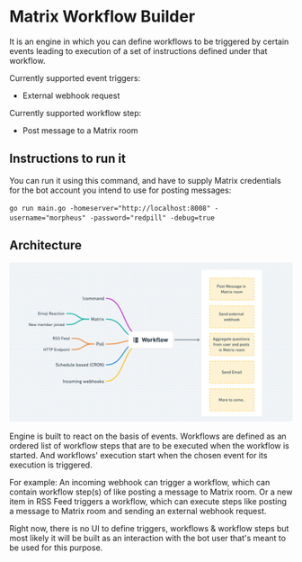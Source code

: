 # Matrix Workflow Builder

It is an engine in which you can define workflows to be triggered by certain events leading to execution of a set of instructions defined under that workflow.

Currently supported event triggers:

- External webhook request

Currently supported workflow step:

- Post message to a Matrix room

## Instructions to run it

You can run it using this command, and have to supply Matrix credentials for the bot account you intend to use for posting messages:

`go run main.go -homeserver="http://localhost:8008" -username="morpheus" -password="redpill" -debug=true`

## Architecture

![matrix workflow builder architecture](https://github.com/Automattic/matrix-workflow-builder/blob/master/matrix-workflow-builder.png?raw=true)

Engine is built to react on the basis of events. Workflows are defined as an ordered list of workflow steps that are to be executed when the workflow is started. And workflows' execution start when the chosen event for its execution is triggered.

For example: An incoming webhook can trigger a workflow, which can contain workflow step(s) of like posting a message to Matrix room. Or a new item in RSS Feed triggers a workflow, which can execute steps like posting a message to Matrix room and sending an external webhook request.

Right now, there is no UI to define triggers, workflows & workflow steps but most likely it will be built as an interaction with the bot user that's meant to be used for this purpose.
